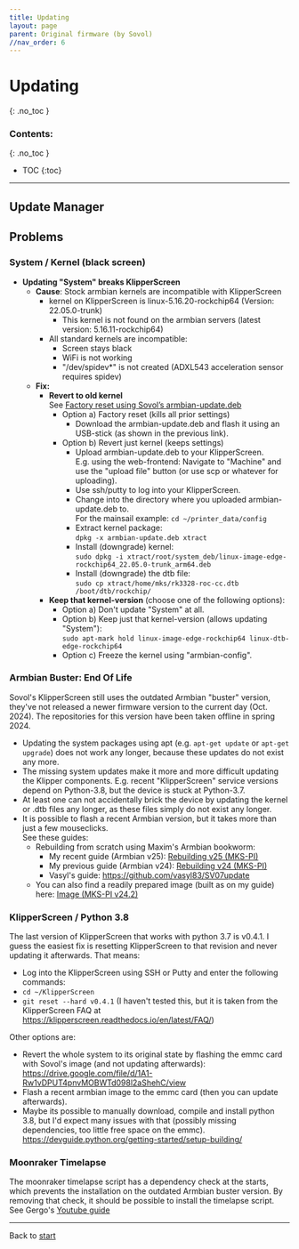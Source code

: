 ```yaml
---
title: Updating
layout: page
parent: Original firmware (by Sovol)
//nav_order: 6
---
```

# Updating
{: .no_toc }
### Contents:
{: .no_toc }
- TOC
{:toc}
----

<!-- See also: <https://github.com/3DPrintDemon/How-to-Update-Sovol-Klipper-Screen-To-Latest-Klipper-SV06-and-SV07 -->

## Update Manager

## Problems

### System / Kernel (black screen)

- **Updating "System" breaks KlipperScreen**  
  - **Cause**: Stock armbian kernels are incompatible with KlipperScreen
    - kernel on KlipperScreen is linux-5.16.20-rockchip64 (Version: 22.05.0-trunk)
      - This kernel is not found on the armbian servers (latest version: 5.16.11-rockchip64)
    - All standard kernels are incompatible:
      - Screen stays black
      - WiFi is not working
      - "/dev/spidev*" is not created (ADXL543 acceleration sensor requires spidev)
  - **Fix:**
    - **Revert to old kernel**  
      See [Factory reset using Sovol’s armbian-update.deb](bootloop.html#factory-reset-using-sovols-armbian-updatedeb)
      - Option a) Factory reset (kills all prior settings)
         - Download the armbian-update.deb and flash it using an USB-stick (as shown in the previous link).
      - Option b) Revert just kernel (keeps settings)
         - Upload armbian-update.deb to your KlipperScreen.  
           E.g. using the web-frontend: Navigate to "Machine" and use the "upload file" button (or use scp or whatever for uploading).
         - Use ssh/putty to log into your KlipperScreen.
         - Change into the directory where you uploaded armbian-update.deb to.  
           For the mainsail example: `cd ~/printer_data/config`
         - Extract kernel package:  
	   `dpkg -x armbian-update.deb xtract`
         - Install (downgrade) kernel:  
	   `sudo dpkg -i xtract/root/system_deb/linux-image-edge-rockchip64_22.05.0-trunk_arm64.deb`
         - Install (downgrade) the dtb file:  
	   `sudo cp xtract/home/mks/rk3328-roc-cc.dtb /boot/dtb/rockchip/`
    - **Keep that kernel-version** (choose one of the following options):
      - Option a) Don't update "System" at all.
      - Option b) Keep just that kernel-version (allows updating "System"):  
           `sudo apt-mark hold linux-image-edge-rockchip64 linux-dtb-edge-rockchip64`
      - Option c) Freeze the kernel using "armbian-config".


### Armbian Buster: End Of Life
Sovol's KlipperScreen still uses the outdated Armbian "buster" version, they've not released a newer firmware version to the current day (Oct. 2024).
The repositories for this version have been taken offline in spring 2024.
  * Updating the system packages using apt (e.g. `apt-get update` or `apt-get upgrade`) does not work any longer, because these updates do not exist any more.
  * The missing system updates make it more and more difficult updating the Klipper components. E.g. recent "KlipperScreen" service versions depend on Python-3.8, but the device is stuck at Python-3.7.
  * At least one can not accidentally brick the device by updating the kernel or .dtb files any longer, as these files simply do not exist any longer.
  * It is possible to flash a recent Armbian version, but it takes more than just a few mouseclicks.  
     See these guides:
    * Rebuilding from scratch using Maxim's Armbian bookworm:
      * My recent guide (Armbian v25): [Rebuilding v25 (MKS-PI)](armbian-mkspi-mainline-setup-v25-2.html)
      * My previous guide (Armbian v24): [Rebuilding v24 (MKS-PI)](armbian-mkspi-setup-v24-2.html)
      * Vasyl's guide: <https://github.com/vasyl83/SV07update>
    * You can also find a readily prepared image (built as on my guide) here: [Image (MKS-PI v24.2)](armbian-mkspi-image-v24-2.html)


### KlipperScreen / Python 3.8
The last version of KlipperScreen that works with python 3.7 is v0.4.1.
I guess the easiest fix is resetting KlipperScreen to that revision and never updating it afterwards. That means:
  * Log into the KlipperScreen using SSH or Putty and enter the following commands:
  * `cd ~/KlipperScreen`
  * `git reset --hard v0.4.1`
(I haven't tested this, but it is taken from the KlipperScreen FAQ at <https://klipperscreen.readthedocs.io/en/latest/FAQ/>)

Other options are:
  * Revert the whole system to its original state by flashing the emmc card with Sovol's image (and not updating afterwards): <https://drive.google.com/file/d/1A1-Rw1vDPUT4pnvMOBWTd098l2aShehC/view>
  * Flash a recent armbian image to the emmc card (then you can update afterwards).
  * Maybe its possible to manually download, compile and install python 3.8, but I'd expect many issues with that (possibly missing dependencies, too little free space on the emmc). <https://devguide.python.org/getting-started/setup-building/>


### Moonraker Timelapse
The moonraker timelapse script has a dependency check at the starts, which prevents the installation on the outdated Armbian buster version.
By removing that check, it should be possible to install the timelapse script.
See Gergo's [Youtube guide](https://www.youtube.com/watch?v=86CFV_CbrvQ&t=457s)


----
Back to [start](index.html)
